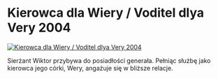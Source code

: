 Kierowca dla Wiery / Voditel dlya Very 2004 
=============
[![Kierowca dla Wiery / Voditel dlya Very 2004 ](http://vidos.pl/images/player.gif)](http://vidos.pl/kierowca-dla-wiery-voditel-dlya-very-2004)

 Sierżant Wiktor przybywa do posiadłości generała. Pełniąc służbę jako kierowca jego córki, Wery, angażuje się w bliższe relacje.
